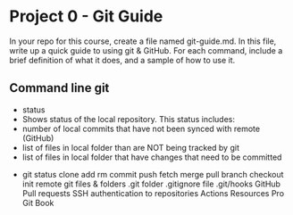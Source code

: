 # Project 0 - Git Guide
In your repo for this course, create a file named git-guide.md. In this file, write up a quick guide to using git & GitHub. For each command, include a brief definition of what it does, and a sample of how to use it.

## Command line git
- status
-  Shows status of the local repository. This status includes:
- number of local commits that have not been synced with remote (GitHub)
- list of files in local folder than are NOT being tracked by git
- list of files in local folder that have changes that need to be committed
* git status
clone
add
rm
commit
push
fetch
merge
pull
branch
checkout
init
remote
git files & folders
.git folder
.gitignore file
.git/hooks
GitHub
Pull requests
SSH authentication to repositories
Actions
Resources
Pro Git Book
